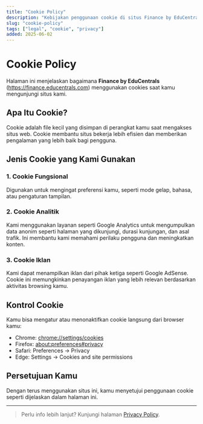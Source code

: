 ```yaml
---
title: "Cookie Policy"
description: "Kebijakan penggunaan cookie di situs Finance by EduCentrals"
slug: "cookie-policy"
tags: ["legal", "cookie", "privacy"]
added: 2025-06-02
---
```


# Cookie Policy

Halaman ini menjelaskan bagaimana **Finance by EduCentrals** (https://finance.educentrals.com) menggunakan cookies saat kamu mengunjungi situs kami.

## Apa Itu Cookie?

Cookie adalah file kecil yang disimpan di perangkat kamu saat mengakses situs web. Cookie membantu situs bekerja lebih efisien dan memberikan pengalaman yang lebih baik bagi pengguna.

## Jenis Cookie yang Kami Gunakan

### 1. **Cookie Fungsional**
Digunakan untuk mengingat preferensi kamu, seperti mode gelap, bahasa, atau pengaturan tampilan.

### 2. **Cookie Analitik**
Kami menggunakan layanan seperti Google Analytics untuk mengumpulkan data anonim seperti halaman yang dikunjungi, durasi kunjungan, dan asal trafik. Ini membantu kami memahami perilaku pengguna dan meningkatkan konten.

### 3. **Cookie Iklan**
Kami dapat menampilkan iklan dari pihak ketiga seperti Google AdSense. Cookie ini memungkinkan penayangan iklan yang lebih relevan berdasarkan aktivitas browsing kamu.

## Kontrol Cookie

Kamu bisa mengatur atau menonaktifkan cookie langsung dari browser kamu:

- Chrome: [chrome://settings/cookies](chrome://settings/cookies)
- Firefox: [about:preferences#privacy](about:preferences#privacy)
- Safari: Preferences → Privacy
- Edge: Settings → Cookies and site permissions

## Persetujuan Kamu

Dengan terus menggunakan situs ini, kamu menyetujui penggunaan cookie seperti dijelaskan dalam halaman ini.

---

> Perlu info lebih lanjut? Kunjungi halaman [Privacy Policy](/privacy-policy).
